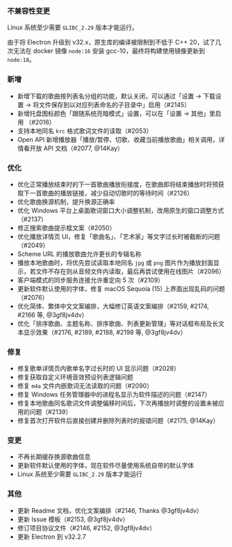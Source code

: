 ### 不兼容性变更

Linux 系统至少需要 `GLIBC_2.29` 版本才能运行。

由于将 Electron 升级到 v32.x，原生库的编译被限制到不低于 C++ 20，试了几次无法在 docker 镜像 `node:16` 安装 gcc-10，最终将构建使用镜像更新到 `node:18`。

### 新增

- 新增下载的歌曲按列表名分组的功能，默认关闭，可以通过「设置 → 下载设置 → 将文件保存到以对应列表命名的子目录中」启用（#2145）
- 新增托盘图标颜色「跟随系统亮暗模式」设置，可以在「设置 → 其他」里启用 （#2016）
- 支持本地同名 `krc` 格式歌词文件的读取（#2053）
- Open API 新增播放器「播放/暂停、切歌、收藏当前播放歌曲」相关调用，详情看开放 API 文档（#2077, @14Kay）

### 优化

- 优化正常播放结束时的下一首歌曲播放衔接度，在歌曲即将结束播放时将预获取下一首歌曲的播放链接，减少自动切歌时的等待时间（#2126）
- 优化歌曲换源机制，提升换源正确率
- 优化 Windows 平台上桌面歌词窗口大小调整机制，改用原生的窗口调整方式（#2137）
- 修正搜索歌曲提示框文案（#2050）
- 优化播放详情页 UI，修复「歌曲名」、「艺术家」等文字过长时被截断的问题（#2049）
- Scheme URL 的播放歌曲允许更长的专辑名称
- 播放本地歌曲时，将优先尝试读取本地同名 `jpg` 或 `png` 图片作为播放封面显示，若文件不存在则从音频文件内读取，最后再尝试使用在线图片（#2096）
- 客户端模式的同步服务连接允许重定向 5 次（#2109）
- 更新软件默认使用的字体，修复 macOS Sequoia (15) 上界面出现乱码的问题（#2076）
- 优化简体、繁体中文文案编排，大幅修订英语文案编排（#2159, #2174, #2166 等, @3gf8jv4dv）
- 优化「排序歌曲、主题名称、排序歌曲、列表更新管理」等对话框布局及长文本显示效果（#2176, #2189, #2188, #2198 等, @3gf8jv4dv）

### 修复

- 修复歌单详情页内歌单名字过长时的 UI 显示问题（#2028）
- 修复获取自定义环境音效预设列表逻辑问题
- 修复 `m4a` 文件内嵌歌词无法读取的问题（#2090）
- 修复 Windows 任务管理器中的进程名显示为软件描述的问题（#2147）
- 修复本地歌曲同名歌词文件调整偏移时间后，下次再播放时调整的设置未被应用的问题（#2139）
- 修复首次打开软件后直接创建并删除列表时的报错问题（#2175, @14Kay）

### 变更

- 不再长期缓存换源歌曲信息
- 更新软件默认使用的字体，现在软件尽量使用系统自带的默认字体
- Linux 系统至少需要 `GLIBC_2.29` 版本才能运行

### 其他

- 更新 Readme 文档，优化文案编排（#2146, Thanks @3gf8jv4dv）
- 更新 Issue 模板（#2153, @3gf8jv4dv）
- 修订项目协议文件（#2146, #2152, @3gf8jv4dv）
- 更新 Electron 到 v32.2.7
